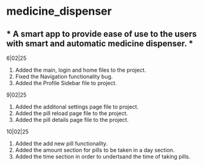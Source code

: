 # medicine_dispenser

## * A smart app to provide ease of use to the users with smart and automatic medicine dispenser. *

6|02|25 
1. Added the main, login and home files to the project. 
2. Fixed the Navigation functionality bug.
3. Added the Profile Sidebar file to project.

9|02|25
1. Added the additonal settings page file to project.
2. Added the pill reload page file to the project.
3. Added the pill details page file to the project.

10|02|25
1. Added the add new pill functionality.
2. Added the amount section for pills to be taken in a day section.
3. Added the time section in order to undertsand the time of taking pills.